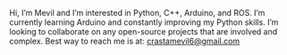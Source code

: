 Hi, I’m Mevil and I’m interested in Python, C++, Arduino, and ROS. I’m currently learning Arduino and constantly improving my Python skills. I’m looking to collaborate on any open-source projects that are involved and complex. Best way to reach me is at: crastamevil6@gmail.com

<!---
mevilc/mevilc is a ✨ special ✨ repository because its `README.md` (this file) appears on your GitHub profile.
You can click the Preview link to take a look at your changes.
--->
